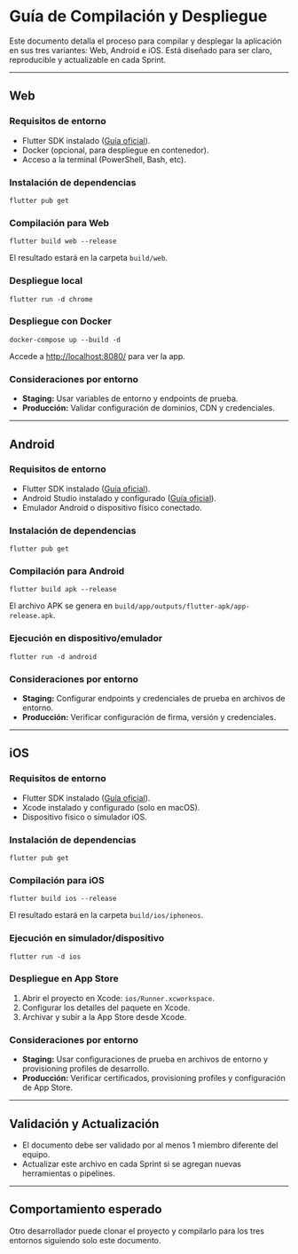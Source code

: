# Guía de Compilación y Despliegue

Este documento detalla el proceso para compilar y desplegar la aplicación en sus tres variantes: Web, Android e iOS. Está diseñado para ser claro, reproducible y actualizable en cada Sprint.

---

## Web

### Requisitos de entorno
- Flutter SDK instalado ([Guía oficial](https://docs.flutter.dev/get-started/install)).
- Docker (opcional, para despliegue en contenedor).
- Acceso a la terminal (PowerShell, Bash, etc).

### Instalación de dependencias
```pwsh
flutter pub get
```

### Compilación para Web
```pwsh
flutter build web --release
```
El resultado estará en la carpeta `build/web`.

### Despliegue local
```pwsh
flutter run -d chrome
```

### Despliegue con Docker
```pwsh
docker-compose up --build -d
```
Accede a [http://localhost:8080/](http://localhost:8080/) para ver la app.

### Consideraciones por entorno
- **Staging:** Usar variables de entorno y endpoints de prueba.
- **Producción:** Validar configuración de dominios, CDN y credenciales.

---

## Android

### Requisitos de entorno
- Flutter SDK instalado ([Guía oficial](https://docs.flutter.dev/get-started/install)).
- Android Studio instalado y configurado ([Guía oficial](https://docs.flutter.dev/platform-integration/android/setup)).
- Emulador Android o dispositivo físico conectado.

### Instalación de dependencias
```pwsh
flutter pub get
```

### Compilación para Android
```pwsh
flutter build apk --release
```
El archivo APK se genera en `build/app/outputs/flutter-apk/app-release.apk`.

### Ejecución en dispositivo/emulador
```pwsh
flutter run -d android
```

### Consideraciones por entorno
- **Staging:** Configurar endpoints y credenciales de prueba en archivos de entorno.
- **Producción:** Verificar configuración de firma, versión y credenciales.

---

## iOS

### Requisitos de entorno
- Flutter SDK instalado ([Guía oficial](https://docs.flutter.dev/get-started/install)).
- Xcode instalado y configurado (solo en macOS).
- Dispositivo físico o simulador iOS.

### Instalación de dependencias
```pwsh
flutter pub get
```

### Compilación para iOS
```pwsh
flutter build ios --release
```
El resultado estará en la carpeta `build/ios/iphoneos`.

### Ejecución en simulador/dispositivo
```pwsh
flutter run -d ios
```

### Despliegue en App Store
1. Abrir el proyecto en Xcode: `ios/Runner.xcworkspace`.
2. Configurar los detalles del paquete en Xcode.
3. Archivar y subir a la App Store desde Xcode.

### Consideraciones por entorno
- **Staging:** Usar configuraciones de prueba en archivos de entorno y provisioning profiles de desarrollo.
- **Producción:** Verificar certificados, provisioning profiles y configuración de App Store.

---

## Validación y Actualización
- El documento debe ser validado por al menos 1 miembro diferente del equipo.
- Actualizar este archivo en cada Sprint si se agregan nuevas herramientas o pipelines.

---

## Comportamiento esperado
Otro desarrollador puede clonar el proyecto y compilarlo para los tres entornos siguiendo solo este documento.
